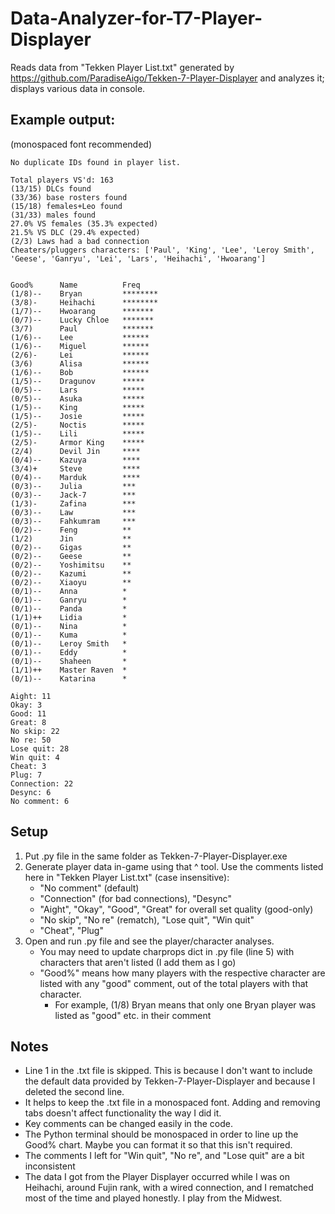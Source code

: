 # Data-Analyzer-for-T7-Player-Displayer

Reads data from "Tekken Player List.txt" generated by https://github.com/ParadiseAigo/Tekken-7-Player-Displayer and analyzes it; displays various data in console.

## Example output:
(monospaced font recommended)
```
No duplicate IDs found in player list.

Total players VS'd: 163
(13/15) DLCs found
(33/36) base rosters found
(15/18) females+Leo found
(31/33) males found
27.0% VS females (35.3% expected)
21.5% VS DLC (29.4% expected)
(2/3) Laws had a bad connection
Cheaters/pluggers characters: ['Paul', 'King', 'Lee', 'Leroy Smith', 'Geese', 'Ganryu', 'Lei', 'Lars', 'Heihachi', 'Hwoarang']


Good%      Name          Freq
(1/8)--    Bryan         ********
(3/8)-     Heihachi      ********
(1/7)--    Hwoarang      *******
(0/7)--    Lucky Chloe   *******
(3/7)      Paul          *******
(1/6)--    Lee           ******
(1/6)--    Miguel        ******
(2/6)-     Lei           ******
(3/6)      Alisa         ******
(1/6)--    Bob           ******
(1/5)--    Dragunov      *****
(0/5)--    Lars          *****
(0/5)--    Asuka         *****
(1/5)--    King          *****
(1/5)--    Josie         *****
(2/5)-     Noctis        *****
(1/5)--    Lili          *****
(2/5)-     Armor King    *****
(2/4)      Devil Jin     ****
(0/4)--    Kazuya        ****
(3/4)+     Steve         ****
(0/4)--    Marduk        ****
(0/3)--    Julia         ***
(0/3)--    Jack-7        ***
(1/3)-     Zafina        ***
(0/3)--    Law           ***
(0/3)--    Fahkumram     ***
(0/2)--    Feng          **
(1/2)      Jin           **
(0/2)--    Gigas         **
(0/2)--    Geese         **
(0/2)--    Yoshimitsu    **
(0/2)--    Kazumi        **
(0/2)--    Xiaoyu        **
(0/1)--    Anna          *
(0/1)--    Ganryu        *
(0/1)--    Panda         *
(1/1)++    Lidia         *
(0/1)--    Nina          *
(0/1)--    Kuma          *
(0/1)--    Leroy Smith   *
(0/1)--    Eddy          *
(0/1)--    Shaheen       *
(1/1)++    Master Raven  *
(0/1)--    Katarina      *

Aight: 11
Okay: 3
Good: 11
Great: 8
No skip: 22
No re: 50
Lose quit: 28
Win quit: 4
Cheat: 3
Plug: 7
Connection: 22
Desync: 6
No comment: 6
```

## Setup
1) Put .py file in the same folder as Tekken-7-Player-Displayer.exe
2) Generate player data in-game using that ^ tool. Use the comments listed here in "Tekken Player List.txt" (case insensitive):
    * "No comment" (default)
    * "Connection" (for bad connections), "Desync"
    * "Aight", "Okay", "Good", "Great" for overall set quality (good-only)
    * "No skip", "No re" (rematch), "Lose quit", "Win quit"
    * "Cheat", "Plug"
3) Open and run .py file and see the player/character analyses.
     * You may need to update charprops dict in .py file (line 5) with characters that aren't listed (I add them as I go)
     * "Good%" means how many players with the respective character are listed with any "good" comment, out of the total players with that character.
       * For example, (1/8) Bryan means that only one Bryan player was listed as "good" etc. in their comment

## Notes
* Line 1 in the .txt file is skipped. This is because I don't want to include the default data provided by Tekken-7-Player-Displayer and because I deleted the second line.
* It helps to keep the .txt file in a monospaced font. Adding and removing tabs doesn't affect functionality the way I did it.
* Key comments can be changed easily in the code.
* The Python terminal should be monospaced in order to line up the Good% chart. Maybe you can format it so that this isn't required.
* The comments I left for "Win quit", "No re", and "Lose quit" are a bit inconsistent
* The data I got from the Player Displayer occurred while I was on Heihachi, around Fujin rank, with a wired connection, and I rematched most of the time and played honestly. I play from the Midwest.
